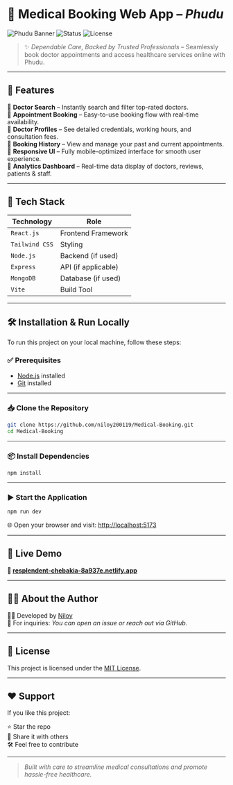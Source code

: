 # 🏥 Medical Booking Web App – *Phudu*

![Phudu Banner](https://img.shields.io/badge/Medical%20Booking%20System-Full%20Stack-blueviolet?style=for-the-badge&logo=github)
![Status](https://img.shields.io/badge/Status-Completed-brightgreen?style=for-the-badge&logo=checkmarx)
![License](https://img.shields.io/badge/License-MIT-lightgrey?style=for-the-badge)

> ✨ *Dependable Care, Backed by Trusted Professionals* – Seamlessly book doctor appointments and access healthcare services online with Phudu.

---

## 🌟 Features

🔹 **Doctor Search** – Instantly search and filter top-rated doctors.  
🔹 **Appointment Booking** – Easy-to-use booking flow with real-time availability.  
🔹 **Doctor Profiles** – See detailed credentials, working hours, and consultation fees.  
🔹 **Booking History** – View and manage your past and current appointments.  
🔹 **Responsive UI** – Fully mobile-optimized interface for smooth user experience.  
🔹 **Analytics Dashboard** – Real-time data display of doctors, reviews, patients & staff.

---


## 🚀 Tech Stack

| Technology     | Role                   |
|----------------|------------------------|
| `React.js`     | Frontend Framework     |
| `Tailwind CSS` | Styling                |
| `Node.js`      | Backend (if used)      |
| `Express`      | API (if applicable)    |
| `MongoDB`      | Database (if used)     |
| `Vite`         | Build Tool             |

---

## 🛠️ Installation & Run Locally

To run this project on your local machine, follow these steps:

### ✅ Prerequisites

- [Node.js](https://nodejs.org/) installed
- [Git](https://git-scm.com/) installed

---

### 📥 Clone the Repository

```bash
git clone https://github.com/niloy200119/Medical-Booking.git
cd Medical-Booking
```

---

### 📦 Install Dependencies

```bash
npm install
```

---

### ▶️ Start the Application

```bash
npm run dev
```

🌐 Open your browser and visit: [http://localhost:5173](http://localhost:5173)

---

## 🔗 Live Demo


**🔗 [resplendent-chebakia-8a937e.netlify.app](https://resplendent-chebakia-8a937e.netlify.app/)**

---

## 🙋‍♂️ About the Author

👨‍💻 Developed by [Niloy](https://github.com/niloy200119)  
📧 For inquiries: *You can open an issue or reach out via GitHub.*

---

## 📄 License

This project is licensed under the [MIT License](https://choosealicense.com/licenses/mit/).

---

## ❤️ Support

If you like this project:

⭐ Star the repo  
🔁 Share it with others  
🛠️ Feel free to contribute

---

> *Built with care to streamline medical consultations and promote hassle-free healthcare.*
